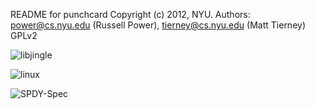 README for punchcard
Copyright (c) 2012, NYU.
Authors: power@cs.nyu.edu (Russell Power), tierney@cs.nyu.edu (Matt Tierney)
GPLv2

![libjingle](https://github.com/tierney/punchcard/raw/master/examples/libjingle.png)

![linux](https://github.com/tierney/punchcard/raw/master/examples/linux.png)

![SPDY-Spec](https://github.com/tierney/punchcard/raw/master/examples/SPDY-specification.png)

